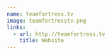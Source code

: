 ```yaml
---
name: teamfortress.tv
image: teamfortresstv.png
links:
  - url: http://teamfortress.tv
    title: Website
---
```

